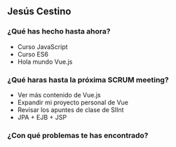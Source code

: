 ## Jesús Cestino
### ¿Qué has hecho hasta ahora?
- Curso JavaScript 
- Curso ES6
- Hola mundo Vue.js
### ¿Qué haras hasta la próxima SCRUM meeting?
- Ver más contenido de Vue.js
- Expandir mi proyecto personal de Vue
- Revisar los apuntes de clase de SIInt 
- JPA + EJB + JSP
### ¿Con qué problemas te has encontrado?

